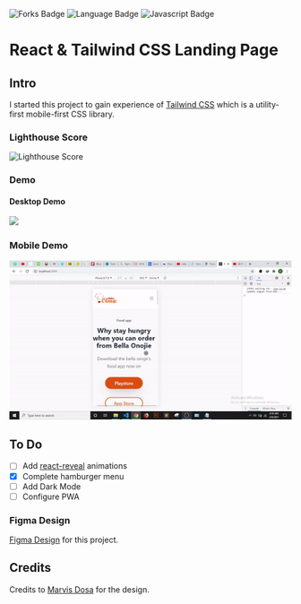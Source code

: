 ![Forks Badge](https://img.shields.io/github/forks/jbtalhakhan/react-tailwind-food-app)
![Language Badge](https://img.shields.io/github/languages/count/jbtalhakhan/react-tailwind-food-app)
![Javascript Badge](https://img.shields.io/github/languages/top/jbtalhakhan/react-tailwind-food-app)

# React & Tailwind CSS Landing Page

## Intro

I started this project to gain experience of [Tailwind CSS](https://tailwindcss.com/) which is a utility-first mobile-first CSS library.

### Lighthouse Score
![Lighthouse Score](https://github.com/jbtalhakhan/react-tailwind-food-app/blob/main/lighthouse_score.PNG?raw=true)

### Demo 

#### Desktop Demo
![](ezgif-2-8bf2a887d8e1.gif)

### Mobile Demo
![](ezgif-2-563bb020e9f1.gif)

## To Do
- [ ] Add [react-reveal](https://github.com/rnosov/react-reveal) animations
- [x] Complete hamburger menu
- [ ] Add Dark Mode
- [ ] Configure PWA

### Figma Design
[Figma Design](https://www.figma.com/file/DnGWAoCLprYt5yI3VJ0NTK/Food-delivery-app-Ui-kit-(Community)) for this project.

## Credits
Credits to [Marvis Dosa](https://dribbble.com/Marv_arts?ref=uistore.design) for the design.
